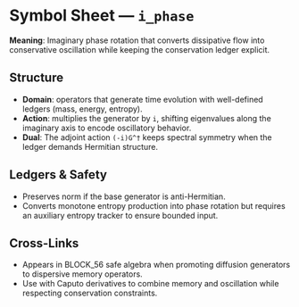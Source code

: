 # Symbol Sheet — `i_phase`

**Meaning**: Imaginary phase rotation that converts dissipative flow into conservative oscillation while keeping the conservation ledger explicit.

## Structure
- **Domain**: operators that generate time evolution with well-defined ledgers (mass, energy, entropy).
- **Action**: multiplies the generator by `i`, shifting eigenvalues along the imaginary axis to encode oscillatory behavior.
- **Dual**: The adjoint action `(-i)G^†` keeps spectral symmetry when the ledger demands Hermitian structure.

## Ledgers & Safety
- Preserves norm if the base generator is anti-Hermitian.
- Converts monotone entropy production into phase rotation but requires an auxiliary entropy tracker to ensure bounded input.

## Cross-Links
- Appears in BLOCK_56 safe algebra when promoting diffusion generators to dispersive memory operators.
- Use with Caputo derivatives to combine memory and oscillation while respecting conservation constraints.
